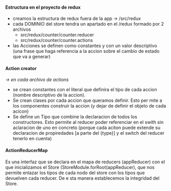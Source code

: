 #### Estructura en el proyecto de redux
- creamos la estructura de redux fuera de la app -> /src/redux
- cada DOMINIO del store tendra un apartado en el /redux formado por 2 archivos
    - src/redux/counter/counter.reducer
    - src/redux/counter/counter.actions
- las Acciones se definen como constantes y con un valor descriptivo (una frase que haga referencia a la accion sobre el cambio de estado que va a generar)


#### Action creator
*-> en cada archivo de actions*
- se crean constantes con el literal que definira el tipo de cada accion (nombre descriptivo de la accion).
- Se crean clases por cada accion que queramos definir. Esto per mite a los componentes construir la accion (y dejar de definir el objeto de cada acicon)
- Se define un Tipo que combine la declaracion de todos los constructores. Esto permite al reducer poder referenciar en el swith sin aclaracion de uno en concreto (porque cada aciton puede extende su declaracion de propiredades [a parte del {type}] y el switch del reducer tenerlo en cuenta)


#### ActionReducerMap
Es una interfaz que se declara en el mapa de reducers (appReducer) con el que inicializamos el Store (StoreModule.forRoot(appReducer), que nos permite enlazar los tipos de cada nodo del store con los tipos que devuelven cada reducer. De e sta manera establecemos la integridad del Store.
